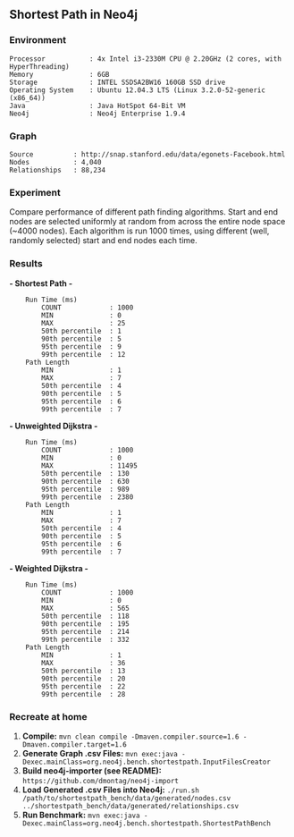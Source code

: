 Shortest Path in Neo4j
---------------------

### Environment

	Processor			: 4x Intel i3-2330M CPU @ 2.20GHz (2 cores, with HyperThreading)
	Memory				: 6GB
	Storage				: INTEL SSDSA2BW16 160GB SSD drive
	Operating System	: Ubuntu 12.04.3 LTS (Linux 3.2.0-52-generic (x86_64))
	Java				: Java HotSpot 64-Bit VM
	Neo4j				: Neo4j Enterprise 1.9.4

### Graph
	Source			: http://snap.stanford.edu/data/egonets-Facebook.html
	Nodes			: 4,040
	Relationships	: 88,234

### Experiment
Compare performance of different path finding algorithms.
Start and end nodes are selected uniformly at random from across the entire node space (~4000 nodes).
Each algorithm is run 1000 times, using different (well, randomly selected) start and end nodes each time.

### Results
**- Shortest Path -**

		Run Time (ms)
			COUNT			 : 1000
			MIN				 : 0
			MAX				 : 25
			50th percentile	 : 1
			90th percentile	 : 5
			95th percentile	 : 9
			99th percentile	 : 12
		Path Length
			MIN			 	 : 1
			MAX				 : 7
			50th percentile	 : 4
			90th percentile	 : 5
			95th percentile	 : 6
			99th percentile	 : 7

**- Unweighted Dijkstra -**

		Run Time (ms)
			COUNT			 : 1000
			MIN				 : 0
			MAX				 : 11495
			50th percentile	 : 130
			90th percentile	 : 630
			95th percentile	 : 989
			99th percentile	 : 2380
		Path Length
			MIN				 : 1
			MAX				 : 7
			50th percentile	 : 4
			90th percentile	 : 5
			95th percentile	 : 6
			99th percentile	 : 7

**- Weighted Dijkstra -**

		Run Time (ms)
			COUNT			 : 1000
			MIN				 : 0
			MAX				 : 565
			50th percentile	 : 118
			90th percentile	 : 195
			95th percentile	 : 214
			99th percentile	 : 332
		Path Length
			MIN				 : 1
			MAX				 : 36
			50th percentile	 : 13
			90th percentile	 : 20
			95th percentile	 : 22
			99th percentile	 : 28

### Recreate at home

 1. **Compile:** `mvn clean compile -Dmaven.compiler.source=1.6 -Dmaven.compiler.target=1.6`
 2. **Generate Graph .csv Files:** `mvn exec:java -Dexec.mainClass=org.neo4j.bench.shortestpath.InputFilesCreator`
 3. **Build neo4j-importer (see README):** `https://github.com/dmontag/neo4j-import`
 4. **Load Generated .csv Files into Neo4j:** `./run.sh /path/to/shortestpath_bench/data/generated/nodes.csv ../shortestpath_bench/data/generated/relationships.csv`
 5. **Run Benchmark:** `mvn exec:java -Dexec.mainClass=org.neo4j.bench.shortestpath.ShortestPathBench`
